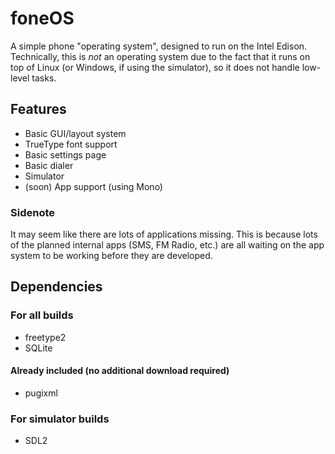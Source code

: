 # foneOS
A simple phone "operating system", designed to run on the Intel Edison.
Technically, this is *not* an operating system due to the fact that it runs on top of Linux (or Windows, if using the simulator), so it does not handle low-level tasks.

## Features
* Basic GUI/layout system
* TrueType font support
* Basic settings page
* Basic dialer
* Simulator 
* (soon) App support (using Mono)

### Sidenote
It may seem like there are lots of applications missing. This is because lots of the planned internal apps (SMS, FM Radio, etc.) are all waiting on the app system to be working before they are developed.

## Dependencies
### For all builds
* freetype2
* SQLite

#### Already included (no additional download required)
* pugixml

### For simulator builds
* SDL2

